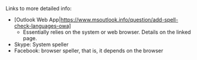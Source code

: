 Links to more detailed info:

* [Outlook Web
   App|https://www.msoutlook.info/question/add-spell-check-languages-owa]
    - Essentially relies on the system or web browser. Details on the linked page.
* Skype: System speller
* Facebook: browser speller, that is, it depends on the browser

